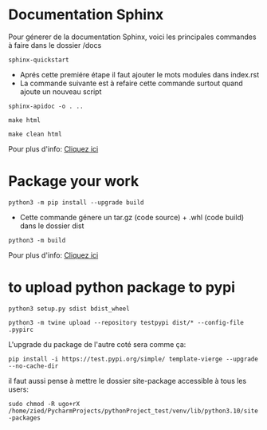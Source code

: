 # Documentation Sphinx

Pour génerer de la documentation Sphinx, voici les principales commandes à faire dans le dossier /docs

`sphinx-quickstart`

- Aprés cette premiére étape il faut ajouter le mots modules dans index.rst
- La commande suivante est à refaire cette commande surtout quand ajoute un nouveau script

`sphinx-apidoc -o . ..`

`make html`

`make clean html`

Pour plus d'info: [Cliquez ici](https://towardsdatascience.com/documenting-python-code-with-sphinx-554e1d6c4f6d)

# Package your work

`python3 -m pip install --upgrade build`

- Cette commande génere un tar.gz (code source) + .whl (code build) dans le dossier dist

`python3 -m build`

Pour plus d'info: [Cliquez ici](https://packaging.python.org/en/latest/tutorials/packaging-projects/)

# to upload python package to pypi
`python3 setup.py sdist bdist_wheel`

`python3 -m twine upload --repository testpypi dist/* --config-file .pypirc`

L'upgrade du package de l'autre coté sera comme ça:

`pip install -i https://test.pypi.org/simple/ template-vierge --upgrade --no-cache-dir`

il faut aussi pense à mettre le dossier site-package accessible à tous les users:

`sudo chmod -R ugo+rX /home/zied/PycharmProjects/pythonProject_test/venv/lib/python3.10/site-packages`